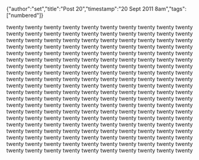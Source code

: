 {"author":"set","title":"Post 20","timestamp":"20 Sept 2011 8am","tags":["numbered"]}

twenty twenty twenty twenty twenty twenty twenty twenty twenty twenty
twenty twenty twenty twenty twenty twenty twenty twenty twenty twenty
twenty twenty twenty twenty twenty twenty twenty twenty twenty twenty
twenty twenty twenty twenty twenty twenty twenty twenty twenty twenty
twenty twenty twenty twenty twenty twenty twenty twenty twenty twenty
twenty twenty twenty twenty twenty twenty twenty twenty twenty twenty
twenty twenty twenty twenty twenty twenty twenty twenty twenty twenty
twenty twenty twenty twenty twenty twenty twenty twenty twenty twenty
twenty twenty twenty twenty twenty twenty twenty twenty twenty twenty
twenty twenty twenty twenty twenty twenty twenty twenty twenty twenty
twenty twenty twenty twenty twenty twenty twenty twenty twenty twenty
twenty twenty twenty twenty twenty twenty twenty twenty twenty twenty
twenty twenty twenty twenty twenty twenty twenty twenty twenty twenty
twenty twenty twenty twenty twenty twenty twenty twenty twenty twenty
twenty twenty twenty twenty twenty twenty twenty twenty twenty twenty
twenty twenty twenty twenty twenty twenty twenty twenty twenty twenty
twenty twenty twenty twenty twenty twenty twenty twenty twenty twenty
twenty twenty twenty twenty twenty twenty twenty twenty twenty twenty
twenty twenty twenty twenty twenty twenty twenty twenty twenty twenty
twenty twenty twenty twenty twenty twenty twenty twenty twenty twenty
